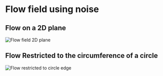 # Flow field using noise

## Flow on a 2D plane
![Flow field 2D plane](render/flowField.gif)

## Flow Restricted to the circumference of a circle
![Flow restricted to circle edge](render/flowField-circle.gif)
